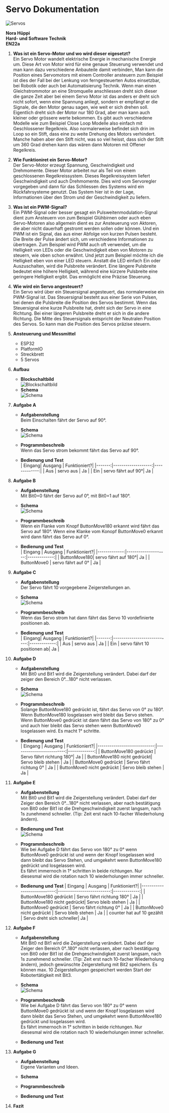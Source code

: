 # Servo Dokumentation
![Servos](Bild2.png)

**Nora Hüppi**  
**Hard- und Software Technik**  
**EN22a**

1. **Was ist ein Servo-Motor und wo wird dieser eigesetzt?**  
Ein Servo Motor wandelt elektrische Energie in mechanische Energie um. Diese Art von Motor wird für eine genaue Steuerung verwendet und man kann dazu verschiedene Anbauteile damit verbinden, Man kann die Position eines Servomotors mit einem Controller ansteuern zum Beispiel ist dies der Fall bei der Lenkung von ferngesteuerten Autos einsetzbar, bei Robotik oder auch bei Automatisierung Technik. Wenn man einen Gleichstrommotor an eine Stromquelle anschliessen dreht sich dieser die ganze Zeit aber bei einem Servo Motor ist das anders er dreht sich nicht sofort, wenn eine Spannung anliegt, sondern er empfängt er die Signale, die den Motor genau sagen, wie weit er sich drehen soll. Eigentlich dreht sich der Motor nur 180 Grad, aber man kann auch kleiner oder grössere werte bekommen. Es gibt auch verschiedene Modelle wie zum Beispiel Close Loop Modelle also einfach mit Geschlossener Regelkreis. Also normalerweise befindet sich drin im Loop so ein Stift, dass eine zu weite Drehung des Motors verhindert. Manche haben aber den Stift nicht, was so viel heisst, dass sich der Stift um 360 Grad drehen kann das wären dann Motoren mit Offener Regelkreis.

2. **Wie Funktioniret ein Servo-Motor?**  
Der Servo-Motor erzeugt Spannung, Geschwindigkeit und Drehmomente. Dieser Motor arbeitet nur als Teil von einem geschlossenen Regelkreissystem. Dieses Regelkreissystem liefert Geschwindigkeit und auch Drehmomente. Dies wird vom Servoregler vorgegeben und dann für das Schliessen des Systems wird ein Rückfahrsysteme genutzt. Das System hier ist in der Lage, Informationen über den Strom und der Geschwindigkeit zu liefern.

3. **Was ist ein PWM-Signal?**  
Ein PWM-Signal oder besser gesagt ein Pulsweitenmodulation-Signal dient zum Ansteuern von zum Beispiel Glühbirnen oder auch eben Servo-Motoren also allgemein dient es zur Ansteuerung von Aktoren, die aber nicht dauerhaft gestromt werden sollen oder können. Und ein PWM ist ein Signal, das aus einer Abfolge von kurzen Pulsen besteht. Die Breite der Pulse ändert sich, um verschiedene Informationen zu übertragen. Zum Beispiel wird PWM auch oft verwendet, um die Helligkeit von LEDs oder die Geschwindigkeit eben von Motoren zu steuern, wie oben schon erwähnt. Und jetzt zum Beispiel möchte ich die Helligkeit eben von einer LED steuern. Anstatt die LED einfach Ein oder Auszuschalten, wird die Pulsbreite verändert. Eine längere Pulsbreite bedeutet eine höhere Helligkeit, während eine kürzere Pulsbreite eine geringere Helligkeit ergibt. Das ermöglicht eine Präzise Steuerung.

4. **Wie wird ein Servo angesteuert?**  
Ein Servo wird über ein Steuersignal angesteuert, das normalerweise ein PWM-Signal ist. Das Steuersignal besteht aus einer Serie von Pulsen, bei denen die Pulsbreite die Position des Servos bestimmt. Wenn das Steuersignal eine kurze Pulsbreite hat, dreht sich der Servo in eine Richtung. Bei einer längeren Pulsbreite dreht er sich in die andere Richtung. Die Mitte des Steuersignals entspricht der Neutralen Position des Servos. So kann man die Position des Servos präzise steuern.

5. **Ansteuerung und Messmittel**  
    - ESP32
    - PlatformIO
    - Streckbrett
    - 5 Servos  

6. **Aufbau**  
    - **Blockschaltbild**  
        ![Blockschaltbild](Servo_Blockschaltbild.drawio.png)  
    - **Schema**  
        ![Schema](Image.png)  

7. **Aufgabe A**
    - **Aufgabenstellung**  
        Beim Einschalten fährt der Servo auf 90°.  

    - **Schema**  
        ![Schema](BildMitServo.png)  
        
    - **Programmbeschreib**  
        Wenn das Servo strom bekommt fährt das Servo auf 90°.  

    - **Bedienung und Test**  
        | Eingang| Ausgang            | Funktioniert?|
        |-------:|-------------------:|-------------:|
        | Aus    | servo aus          | Ja           |
        | Ein    | servo fährt auf 90°| Ja           |  

8. **Aufgabe B**
    - **Aufgabenstellung**  
        Mit Bit0=0 fährt der Servo auf 0°, mit Bit0=1 auf 180°.  

    - **Schema**  
        ![Schema](BildMitServo.png)  
        
    - **Programmbeschreib**   
        Wenn ein Flanke vom Knopf ButtonMove180 erkannt wird fährt das Servo auf 180°.
        Wenn eine Klanke vom Konopf ButtonMove0 erkannt wird dann fährt das Servo auf 0°.  

    - **Bedienung und Test**  
        | Eingang      | Ausgang             | Funktioniert?|
        |-------------:|--------------------:|-------------:|
        | ButtonMove180| servo fährt auf 180°| Ja           |
        | ButtonMove0  | servo fährt auf 0°  | Ja           |  

9. **Aufgabe C**
    - **Aufgabenstellung**  
        Der Servo fährt 10 vorgegebene Zeigerstellungen an.  

    - **Schema**  
        ![Schema](BildMitServo.png)  
        
    - **Programmbeschreib**  
         Wenn das Servo strom hat dann fährt das Servo 10 vordefinierte positionen ab.  
         
    - **Bedienung und Test**  
        | Eingang| Ausgang                     | Funktioniert?|
        |-------:|----------------------------:|-------------:|
        | Aus    | servo aus                   | Ja           |
        | Ein    | servo fährt 10 positionen ab| Ja           |  

10. **Aufgabe D**
    - **Aufgabenstellung**  
        Mit Bit0 und Bit1 wird die Zeigerstellung verändert. Dabei darf der zeiger den Bereich 0°...180° nicht verlassen.  

    - **Schema**  
        ![Schema](BildMitServo.png)  
        
    - **Programmbeschreib**  
       Solange ButtonMove180 gedrückt ist, fährt das Servo von 0° zu 180°. Wenn ButtonMove180 losgelassen wird bleibt das Servo stehen.
       Wenn ButtonMove0 gedrückt ist dann fährt das Servo von 180° zu 0° und auch hier bleibt das Servo stehen wenn ButtonMove0 losgelassen wird. 
       Es macht 1° schritte. 

    - **Bedienung und Test**  
        | Eingang                     | Ausgang                  | Funktioniert?|
        |----------------------------:|-------------------------:|-------------:|
        | ButtonMove180 gedrückt      | Servo fährt richtung 180°| Ja           |
        | ButtonMove180 nicht gedrückt| Servo bleib stehen       | Ja           |
        | ButtonMove0 gedrückt        | Servo fährt richtung 0°  | Ja           |
        | ButtonMove0 nicht gedrückt  | Servo bleib stehen       | Ja           |  

 12. **Aufgabe E**
     - **Aufgabenstellung**  
        Mit Bit0 und Bit1 wird die Zeigerstellung verändert. Dabei darf der Zeiger den Bereich 0°...180° nicht verlassen, aber           nach bestätigung von Bit0 oder Bit1 ist die Drehgeschwindigkeit zuerst langsam, nach 1s zunehmend schneller. (Tip: Zeit          erst nach 10-facher Wiederholung ändern).

     - **Bedienung und Test**  
        ![Schema](BildMitServo.png)

     - **Programmbeschreib**  
        Wie bei Aufgabe D fährt das Servo von 180° zu 0° wenn ButtonMove0 gedrückt ist und wenn der Knopf losgelassen wird dann bleibt das Servo Stehen, und umgekehrt wenn ButtonMove180 gedrückt und losgelassen wird.  
        Es fährt immernoch in 1° schritten in beide richtungen. Nur diesesmal wird die rotation nach 10 wiederholungen immer schneller.

     - **Bedienung und Test**
        | Eingang                     | Ausgang                   | Funktioniert?|
        |----------------------------:|--------------------------:|-------------:|
        | ButtonMove180 gedrückt      | Servo fährt richtung 180° | Ja           |
        | ButtonMove180 nicht gedrückt| Servo bleib stehen        | Ja           |
        | ButtonMove0 gedrückt        | Servo fährt richtung 0°   | Ja           |
        | ButtonMove0 nicht gedrückt  | Servo bleib stehen        | Ja           |
        | counter hat auf 10 gezählt  | Servo dreht sich schneller| Ja           |  
          
12. **Aufgabe F**  
    - **Aufgabenstellung**  
        Mit Bit0 nd Bit1 wird die Zeigerstellung verändert. Dabei darf der Zeiger den Bereich 0°..180° nicht verlassen, aber nach bestätigung von Bit0 oder Bit1 ist die Drehgeschwindigkeit zuerst langsam, nach 1s zunehmend schneller. (Tip: Zeit erst nach 10-facher Wiederholung ändern), jedoch gewünschte Zeigerstellung mit Bit2 speichern. Es können max. 10 Zeigerstellungen gespeichert werden Start der Robotertätigkeit mit Bit3.  

    - **Schema**  
        ![Schema](BildMitServo.png)  
        
    - **Programmbeschreib**   
        Wie bei Aufgabe D fährt das Servo von 180° zu 0° wenn ButtonMove0 gedrückt ist und wenn der Knopf losgelassen wird dann bleibt das Servo Stehen, und umgekehrt wenn ButtonMove180 gedrückt und losgelassen wird.  
        Es fährt immernoch in 1° schritten in beide richtungen. Nur diesesmal wird die rotation nach 10 wiederholungen immer schneller.
        
        
    - **Bedienung und Test**  

13. **Aufgabe G**
    - **Aufgabenstellung**  
        Eigene Varianten und Ideen.  

    - **Schema**  
         
    - **Programmbeschreib**  

    - **Bedienung und Test**  

14. **Fazit**
